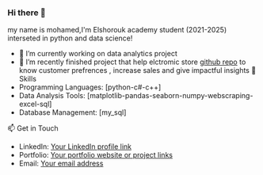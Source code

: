 ### Hi there 👋
my name is mohamed,I'm Elshorouk academy student (2021-2025) interseted in python and data science!
- 🔭 I’m currently working on data analytics project 
- 🌱 I’m recently finished project that help elctromic store [github repo](https://github.com/MOdiaa2003/sales_analysis) to know customer prefrences , increase sales and give impactful insights
 🌱 Skills
- Programming Languages: [python-c#-c++]
- Data Analysis Tools: [matplotlib-pandas-seaborn-numpy-webscraping-excel-sql]
- Database Management: [my_sql]

 📫 Get in Touch
- LinkedIn: [Your LinkedIn profile link](https://www.linkedin.com/in/mohamed-diaa-710085303/)
- Portfolio: [Your portfolio website or project links](https://mdiaa44359.wixsite.com/my-site-2)
- Email: [Your email address](mdiaa44359@gmail.com)


<!--
**MOdiaa2003/MOdiaa2003** is a ✨ _special_ ✨ repository because its `README.md` (this file) appears on your GitHub profile.

Here are some ideas to get you started:

- 🔭 I’m currently working on ...
- 🌱 I’m currently learning ...
- 👯 I’m looking to collaborate on ...
- 🤔 I’m looking for help with ...
- 💬 Ask me about ...
- 📫 How to reach me: ...
- 😄 Pronouns: ...
- ⚡ Fun fact: ...
-->
